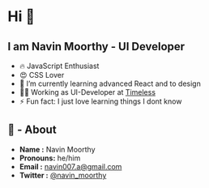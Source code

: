 # Hi 👋

## I am Navin Moorthy - UI Developer

- 🔥 JavaScript Enthusiast
- 😍 CSS Lover
- 🌱 I’m currently learning advanced React and to design
- 👨‍💻 Working as UI-Developer at [Timeless](https://timeless.co/) 
- ⚡️ Fun fact: I just love learning things I dont know

## 🧔 - About

- **Name    :** Navin Moorthy
- **Pronouns:** he/him
- **Email   :** navin007.a@gmail.com
- **Twitter :** [@navin_moorthy](https://twitter.com/navin_moorthy)

